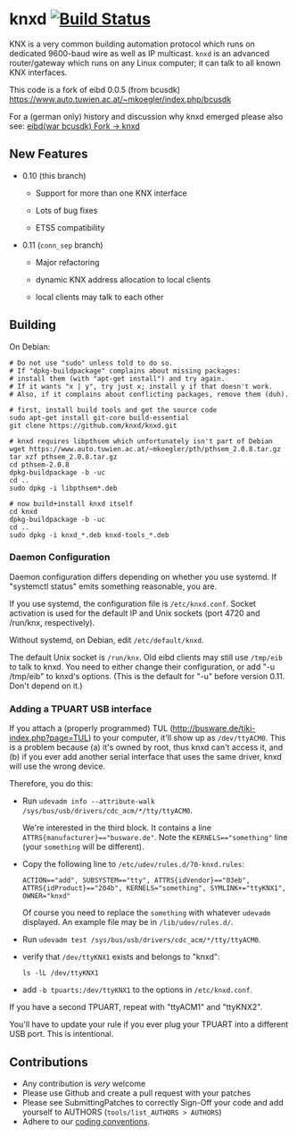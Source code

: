 knxd [![Build Status](https://travis-ci.org/knxd/knxd.svg)](https://travis-ci.org/knxd/knxd)
====

KNX is a very common building automation protocol which runs on dedicated 9600-baud wire as well as IP multicast.
``knxd`` is an advanced router/gateway which runs on any Linux computer; it can talk to all known KNX interfaces.

This code is a fork of eibd 0.0.5 (from bcusdk)
https://www.auto.tuwien.ac.at/~mkoegler/index.php/bcusdk

For a (german only) history and discussion why knxd emerged please also see: [eibd(war bcusdk) Fork -> knxd](http://knx-user-forum.de/forum/öffentlicher-bereich/knx-eib-forum/39972-eibd-war-bcusdk-fork-knxd)

## New Features

* 0.10 (this branch)

  * Support for more than one KNX interface

  * Lots of bug fixes

  * ETS5 compatibility

* 0.11 (``conn_sep`` branch)

  * Major refactoring

  * dynamic KNX address allocation to local clients

  * local clients may talk to each other

## Building

On Debian:

    # Do not use "sudo" unless told to do so.
    # If "dpkg-buildpackage" complains about missing packages:
    # install them (with "apt-get install") and try again.
    # If it wants "x | y", try just x; install y if that doesn't work.
    # Also, if it complains about conflicting packages, remove them (duh).

    # first, install build tools and get the source code
    sudo apt-get install git-core build-essential
    git clone https://github.com/knxd/knxd.git

    # knxd requires libpthsem which unfortunately isn't part of Debian
    wget https://www.auto.tuwien.ac.at/~mkoegler/pth/pthsem_2.0.8.tar.gz
    tar xzf pthsem_2.0.8.tar.gz
    cd pthsem-2.0.8
    dpkg-buildpackage -b -uc
    cd ..
    sudo dpkg -i libpthsem*.deb

    # now build+install knxd itself
    cd knxd
    dpkg-buildpackage -b -uc
    cd ..
    sudo dpkg -i knxd_*.deb knxd-tools_*.deb

### Daemon Configuration

Daemon configuration differs depending on whether you use systemd.
If "systemctl status" emits something reasonable, you are.

If you use systemd, the configuration file is ``/etc/knxd.conf``.
Socket activation is used for the default IP and Unix sockets
(port 4720 and /run/knx, respectively).

Without systemd, on Debian, edit ``/etc/default/knxd``.

The default Unix socket is ``/run/knx``.
Old eibd clients may still use ``/tmp/eib`` to talk to knxd.
You need to either change their configuration, or add "-u /tmp/eib"
to knxd's options.
(This is the default for "-u" before version 0.11. Don't depend on it.)

### Adding a TPUART USB interface

If you attach a (properly programmed) TUL (http://busware.de/tiki-index.php?page=TUL) to your computer, it'll show up as ``/dev/ttyACM0``.
This is a problem because (a) it's owned by root, thus knxd can't access it, and (b) if you ever add another serial interface that uses the same driver, knxd will use the wrong device.

Therefore, you do this:

* Run ``udevadm info --attribute-walk /sys/bus/usb/drivers/cdc_acm/*/tty/ttyACM0``.

  We're interested in the third block. It contains a line ``ATTRS{manufacturer}=="busware.de"``.
  Note the ``KERNELS=="something"`` line (your ``something`` will be different).

* Copy the following line to ``/etc/udev/rules.d/70-knxd.rules``:

  ```
  ACTION=="add", SUBSYSTEM=="tty", ATTRS{idVendor}=="03eb", ATTRS{idProduct}=="204b", KERNELS="something", SYMLINK+="ttyKNX1", OWNER="knxd"
  ```

  Of course you need to replace the ``something`` with whatever ``udevadm`` displayed.
  An example file may be in ``/lib/udev/rules.d/``.

* Run ``udevadm test /sys/bus/usb/drivers/cdc_acm/*/tty/ttyACM0``.

* verify that ``/dev/ttyKNX1`` exists and belongs to "knxd":
  
  ``ls -lL /dev/ttyKNX1``

* add ``-b tpuarts:/dev/ttyKNX1`` to the options in ``/etc/knxd.conf``.

If you have a second TPUART, repeat with "ttyACM1" and "ttyKNX2".

You'll have to update your rule if you ever plug your TPUART into a different USB port.
This is intentional.

## Contributions

* Any contribution is *very* welcome
* Please use Github and create a pull request with your patches
* Please see SubmittingPatches to correctly Sign-Off your code and add yourself to AUTHORS (`tools/list_AUTHORS > AUTHORS`)
* Adhere to our [coding conventions](https://github.com/knxd/knxd/wiki/CodingConventions).

